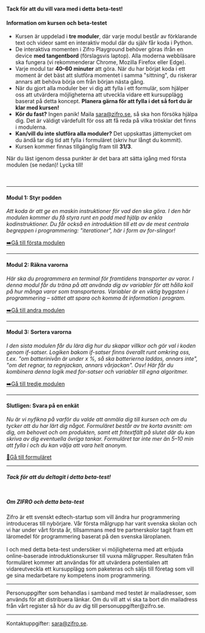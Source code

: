 <!-- Template: Generic Page -->
<!-- Link: /beta/ -->
<!-- Page name: Introkurs till programmering (beta) -->
<!-- Page title: {empty} -->
<!-- Header color: 1 #314c53 -->
<!-- Page Text: -->

**Tack för att du vill vara med i detta beta-test!**

<div  style="margin-bottom: 1rem;"></div>

#### Information om kursen och beta-testet

- Kursen är uppdelad i **tre moduler**, där varje modul består av förklarande text och videor samt en interaktiv modul där du själv får koda i Python.
- De interaktiva momenten i Zifro Playground behöver göras ifrån en device **med tangentbord** (förslagsvis laptop). Alla moderna webbläsare ska fungera (vi rekommenderar Chrome, Mozilla Firefox eller Edge).
- Varje modul tar **40–60 minuter** att göra. När du har börjat koda i ett moment är det bäst att slutföra momentet i samma "sittning", du riskerar annars att behöva börja om från början nästa gång.
- När du gjort alla moduler ber vi dig att fylla i ett formulär, som hjälper oss att utvärdera möjligheterna att utveckla vidare ett kursupplägg baserat på detta koncept. **Planera gärna för att fylla i det så fort du är klar med kursen!**
- **Kör du fast?** Ingen panik! Maila sara@zifro.se, så ska hon försöka hjälpa dig. Det är väldigt värdefullt för oss att få reda på vilka trösklar det finns i modulerna.
- **Kan/vill du inte slutföra alla moduler?** Det uppskattas jättemycket om du ändå tar dig tid att fylla i formuläret (skriv hur långt du kommit).
- Kursen kommer finnas tillgänglig fram till **31/3**.

När du läst igenom dessa punkter är det bara att sätta igång med första modulen (se nedan)! Lycka till!

<div  style="margin-bottom: 3rem;"></div>

---

#### Modul 1: Styr podden

_Att koda är att ge en maskin instruktioner för vad den ska göra. I den här modulen kommer du få styra runt en podd med hjälp av enkla kodinstruktioner. Du får också en introduktion till ett av de mest centrala begreppen i programmering: "iterationer", här i form av for-slingor!_

<a href="/beta/modul-1" target="_blank">➡️Gå till första modulen</a>

---

#### Modul 2: Räkna varorna

_Här ska du programmera en terminal för framtidens transporter av varor. I denna modul får du träna på att använda dig av variabler för att hålla koll på hur många varor som transporteras. Variabler är en viktig byggsten i programmering – sättet att spara och komma åt information i program._

<a href="/beta/modul-2" target="_blank">➡️Gå till andra modulen</a>

---

#### Modul 3: Sortera varorna

_I den sista modulen får du lära dig hur du skapar villkor och gör val i koden genom if-satser. Logiken bakom if-satser finns överallt runt omkring oss, t.ex. "om batterinivån är under x %, så ska batterierna laddas, annars inte", "om det regnar, ta regnjackan, annars vårjackan". Osv! Här får du kombinera denna logik med for-satser och variabler till egna algoritmer._

<a href="/beta/modul-3" target="_blank">➡️Gå till tredje modulen</a>

---

#### Slutligen: Svara på en enkät

_Nu är vi nyfikna på varför du valde att anmäla dig till kursen och om du tycker att du har lärt dig något. Formuläret består av tre korta avsnitt: om dig, om behovet och om produkten, samt ett fritextfält på slutet där du kan skriva av dig eventuella övriga tankar. Formuläret tar inte mer än 5–10 min att fylla i och du kan välja att vara helt anonym._

<a href="https://goo.gl/forms/H9ZkGkKiIIYDXn8k2" target="_blank">🌟Gå till formuläret </a>

---

##### _Tack för att du deltagit i detta beta-test!_

<div  style="margin-bottom: 3rem;"></div>

<div class="alert alert-info" role="alert">
<h5 class="alert-heading">Om ZIFRO och detta beta-test</h4>
Zifro är ett svenskt edtech-startup som vill ändra hur programmering introduceras till nybörjare. Vår första målgrupp har varit svenska skolan och vi har under vårt första år, tillsammans med tre partnerskolor tagit fram ett läromedel för programmering baserat på den svenska läroplanen. 
<br><br>
I och med detta beta-test undersöker vi möjligheterna med att erbjuda online-baserade introduktionskurser till vuxna målgrupper. Resultaten från formuläret kommer att användas för att utvärdera potentialen att vidareutveckla ett kursupplägg som paketeras och säljs till företag som vill ge sina medarbetare ny kompetens inom programmering.
<hr>
Personuppgifter som behandlas i samband med testet är mailadresser, som används för att distribuera länkar. Om du vill att vi ska ta bort din mailadress från vårt register så hör du av dig till personuppgifter@zifro.se.
<hr>
Kontaktuppgifter: <a href="mailto:sara@zifro.se" class="alert-link">sara@zifro.se</a>.
</div>
